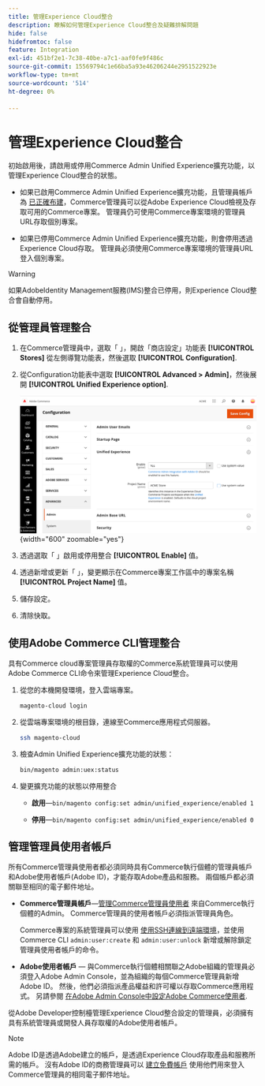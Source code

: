 ```yaml
---
title: 管理Experience Cloud整合
description: 瞭解如何管理Experience Cloud整合及疑難排解問題
hide: false
hidefromtoc: false
feature: Integration
exl-id: 451bf2e1-7c38-40be-a7c1-aaf0fe9f486c
source-git-commit: 15569794c1e66ba5a93e46206244e2951522923e
workflow-type: tm+mt
source-wordcount: '514'
ht-degree: 0%

---
```


# 管理Experience Cloud整合

初始啟用後，請啟用或停用Commerce Admin Unified Experience擴充功能，以管理Experience Cloud整合的狀態。

- 如果已啟用Commerce Admin Unified Experience擴充功能，且管理員帳戶為 [已正確布建](#manage-admin-user-accounts)，Commerce管理員可以從Adobe Experience Cloud檢視及存取可用的Commerce專案。 管理員仍可使用Commerce專案環境的管理員URL存取個別專案。

- 如果已停用Commerce Admin Unified Experience擴充功能，則會停用透過Experience Cloud存取。 管理員必須使用Commerce專案環境的管理員URL登入個別專案。

>[!WARNING]
>
>如果AdobeIdentity Management服務(IMS)整合已停用，則Experience Cloud整合會自動停用。

## 從管理員管理整合

1. 在Commerce管理員中，選取「 」，開啟「商店設定」功能表 **[!UICONTROL Stores]** 從左側導覽功能表，然後選取 **[!UICONTROL Configuration]**.

1. 從Configuration功能表中選取 **[!UICONTROL Advanced > Admin]**，然後展開 **[!UICONTROL Unified Experience option]**.

   ![用於Experience Cloud整合的管理員存放區設定](./assets/admin-uex-manage-settings.png){width="600" zoomable="yes"}

1. 透過選取「 」啟用或停用整合 **[!UICONTROL Enable]** 值。

1. 透過新增或更新「 」，變更顯示在Commerce專案工作區中的專案名稱 **[!UICONTROL Project Name]** 值。

1. 儲存設定。

1. 清除快取。

## 使用Adobe Commerce CLI管理整合

具有Commerce cloud專案管理員存取權的Commerce系統管理員可以使用Adobe Commerce CLI命令來管理Experience Cloud整合。

1. 從您的本機開發環境，登入雲端專案。

   ```bash
   magento-cloud login
   ```

1. 從雲端專案環境的根目錄，連線至Commerce應用程式伺服器。

   ```bash
   ssh magento-cloud
   ```

1. 檢查Admin Unified Experience擴充功能的狀態：

   ```bash
   bin/magento admin:uex:status
   ```

1. 變更擴充功能的狀態以停用整合

   - **啟用**—`bin/magento config:set admin/unified_experience/enabled 1`

   - **停用**—`bin/magento config:set admin/unified_experience/enabled 0`

## 管理管理員使用者帳戶

所有Commerce管理員使用者都必須同時具有Commerce執行個體的管理員帳戶和Adobe使用者帳戶(Adobe ID)，才能存取Adobe產品和服務。 兩個帳戶都必須關聯至相同的電子郵件地址。

- **Commerce管理員帳戶**—[管理Commerce管理員使用者](../systems/permissions-users-all.md) 來自Commerce執行個體的Admin。 Commerce管理員的使用者帳戶必須指派管理員角色。

  Commerce專案的系統管理員可以使用 [使用SSH連線到遠端環境](https://experienceleague.adobe.com/docs/commerce-cloud-service/user-guide/develop/secure-connections.html#connect-to-a-remote-environment)，並使用Commerce CLI `admin:user:create` 和 `admin:user:unlock` 新增或解除鎖定管理員使用者帳戶的命令。

- **Adobe使用者帳戶** — 與Commerce執行個體相關聯之Adobe組織的管理員必須登入Adobe Admin Console，並為組織的每個Commerce管理員新增Adobe ID。 然後，他們必須指派產品權益和許可權以存取Commerce應用程式。 另請參閱 [在Adobe Admin Console中設定Adobe Commerce使用者](adobe-ims-config.md#step-4-configure-adobe-commerce-users-in-the-adobe-admin-console).

從Adobe Developer控制檯管理Experience Cloud整合設定的管理員，必須擁有具有系統管理員或開發人員存取權的Adobe使用者帳戶。

>[!NOTE]
>
>Adobe ID是透過Adobe建立的帳戶，是透過Experience Cloud存取產品和服務所需的帳戶。 沒有Adobe ID的商務管理員可以 [建立免費帳戶](https://helpx.adobe.com/manage-account/using/create-update-adobe-id.html) 使用他們用來登入Commerce管理員的相同電子郵件地址。
